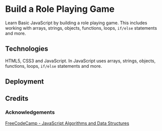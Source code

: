 # Build a Role Playing Game
Learn Basic JavaScript by building a role playing game.  This includes working with arrays, strings, objects, functions, loops, `if/else` statements and more.

## Technologies

HTML5, CSS3 and JavaScript.  In JavaScript uses arrays, strings, objects, functions, loops, `if/else` statements and more.

## Deployment

## Credits

### Acknowledgements

[FreeCodeCamp - JavaScript Algorithms and Data Structures](https://www.freecodecamp.org/learn/javascript-algorithms-and-data-structures-v8/)
